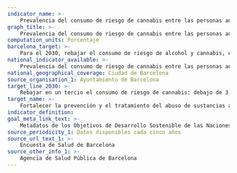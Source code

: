 ```yaml
---
indicator_name: >-
    Prevalencia del consumo de riesgo de cannabis entre las personas adultas
graph_title: >-
    Prevalencia del consumo de riesgo de cannabis entre las personas adultas
computation_units: Porcentaje
barcelona_target: >-
    Para el 2030, rebajar el consumo de riesgo de alcohol y cannabis, especialmente entre las personas jóvenes 
national_indicator_available: >-
    Prevalencia del consumo de riesgo de cannabis entre las personas adultas
national_geographical_coverage: Ciudad de Barcelona
source_organisation_1: Ayuntamiento de Barcelona
target_line_2030: >-
    Rebajar en un tercio el consumo de riesgo de cannabis: debajo de 3,8%
target_name: >-
    Fortalecer la prevención y el tratamiento del abuso de sustancias adictivas, incluidos el uso indebido de estupefacientes y el consumo nocivo de alcohol
indicator_definition:
goal_meta_link_text: >-
    Metadatos de los Objetivos de Desarrollo Sostenible de las Naciones Unidas (pdf 894kB)
source_periodicity_1: Datos disponibles cada cinco años
source_url_text_1: >-
    Encuesta de Salud de Barcelona 
source_other_info_1: >-
    Agencia de Salud Pública de Barcelona
---
```

